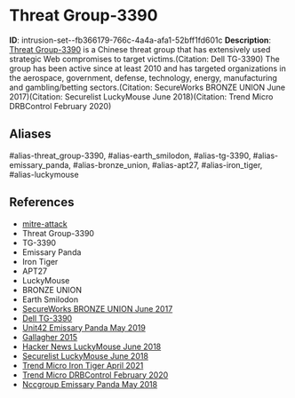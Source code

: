 # Threat Group-3390

**ID**: intrusion-set--fb366179-766c-4a4a-afa1-52bff1fd601c
**Description**: [Threat Group-3390](https://attack.mitre.org/groups/G0027) is a Chinese threat group that has extensively used strategic Web compromises to target victims.(Citation: Dell TG-3390) The group has been active since at least 2010 and has targeted organizations in the aerospace, government, defense, technology, energy, manufacturing and gambling/betting sectors.(Citation: SecureWorks BRONZE UNION June 2017)(Citation: Securelist LuckyMouse June 2018)(Citation: Trend Micro DRBControl February 2020)

## Aliases
#alias-threat_group-3390, #alias-earth_smilodon, #alias-tg-3390, #alias-emissary_panda, #alias-bronze_union, #alias-apt27, #alias-iron_tiger, #alias-luckymouse

## References
- [mitre-attack](https://attack.mitre.org/groups/G0027)
- Threat Group-3390
- TG-3390
- Emissary Panda
- Iron Tiger
- APT27
- LuckyMouse
- BRONZE UNION
- Earth Smilodon
- [SecureWorks BRONZE UNION June 2017](https://www.secureworks.com/research/bronze-union)
- [Dell TG-3390](https://www.secureworks.com/research/threat-group-3390-targets-organizations-for-cyberespionage)
- [Unit42 Emissary Panda May 2019](https://unit42.paloaltonetworks.com/emissary-panda-attacks-middle-east-government-sharepoint-servers/)
- [Gallagher 2015](http://arstechnica.com/security/2015/08/newly-discovered-chinese-hacking-group-hacked-100-websites-to-use-as-watering-holes/)
- [Hacker News LuckyMouse June 2018](https://thehackernews.com/2018/06/chinese-watering-hole-attack.html)
- [Securelist LuckyMouse June 2018](https://securelist.com/luckymouse-hits-national-data-center/86083/)
- [Trend Micro Iron Tiger April 2021](https://www.trendmicro.com/en_us/research/21/d/iron-tiger-apt-updates-toolkit-with-evolved-sysupdate-malware-va.html)
- [Trend Micro DRBControl February 2020](https://documents.trendmicro.com/assets/white_papers/wp-uncovering-DRBcontrol.pdf)
- [Nccgroup Emissary Panda May 2018](https://research.nccgroup.com/2018/05/18/emissary-panda-a-potential-new-malicious-tool/)

